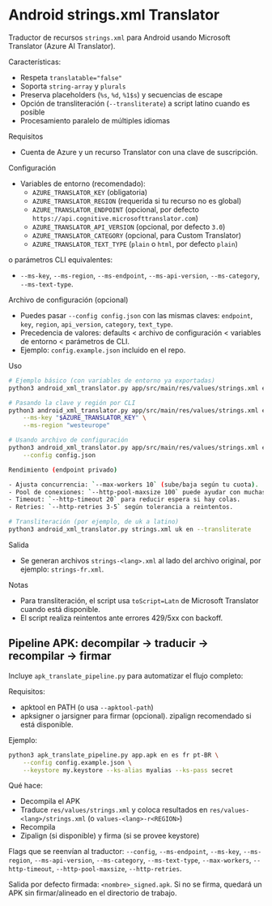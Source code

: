 # Android strings.xml Translator

Traductor de recursos `strings.xml` para Android usando Microsoft Translator (Azure AI Translator).

Características:

- Respeta `translatable="false"`
- Soporta `string-array` y `plurals`
- Preserva placeholders (`%s`, `%d`, `%1$s`) y secuencias de escape
- Opción de transliteración (`--transliterate`) a script latino cuando es posible
- Procesamiento paralelo de múltiples idiomas

Requisitos

- Cuenta de Azure y un recurso Translator con una clave de suscripción.

Configuración

- Variables de entorno (recomendado):
	- `AZURE_TRANSLATOR_KEY` (obligatoria)
	- `AZURE_TRANSLATOR_REGION` (requerida si tu recurso no es global)
	- `AZURE_TRANSLATOR_ENDPOINT` (opcional, por defecto `https://api.cognitive.microsofttranslator.com`)
	- `AZURE_TRANSLATOR_API_VERSION` (opcional, por defecto `3.0`)
	- `AZURE_TRANSLATOR_CATEGORY` (opcional, para Custom Translator)
	- `AZURE_TRANSLATOR_TEXT_TYPE` (`plain` o `html`, por defecto `plain`)

o parámetros CLI equivalentes:

- `--ms-key`, `--ms-region`, `--ms-endpoint`, `--ms-api-version`, `--ms-category`, `--ms-text-type`.

Archivo de configuración (opcional)

- Puedes pasar `--config config.json` con las mismas claves: `endpoint`, `key`, `region`, `api_version`, `category`, `text_type`.
- Precedencia de valores: defaults < archivo de configuración < variables de entorno < parámetros de CLI.
- Ejemplo: `config.example.json` incluido en el repo.

Uso

```bash
# Ejemplo básico (con variables de entorno ya exportadas)
python3 android_xml_translator.py app/src/main/res/values/strings.xml en fr es de

# Pasando la clave y región por CLI
python3 android_xml_translator.py app/src/main/res/values/strings.xml en fr es \
	--ms-key "$AZURE_TRANSLATOR_KEY" \
	--ms-region "westeurope"

# Usando archivo de configuración
python3 android_xml_translator.py app/src/main/res/values/strings.xml en fr es \
	--config config.json

Rendimiento (endpoint privado)

- Ajusta concurrencia: `--max-workers 10` (sube/baja según tu cuota).
- Pool de conexiones: `--http-pool-maxsize 100` puede ayudar con muchas llamadas en paralelo.
- Timeout: `--http-timeout 20` para reducir espera si hay colas.
- Retries: `--http-retries 3-5` según tolerancia a reintentos.

# Transliteración (por ejemplo, de uk a latino)
python3 android_xml_translator.py strings.xml uk en --transliterate
```

Salida

- Se generan archivos `strings-<lang>.xml` al lado del archivo original, por ejemplo: `strings-fr.xml`.

Notas

- Para transliteración, el script usa `toScript=Latn` de Microsoft Translator cuando está disponible.
- El script realiza reintentos ante errores 429/5xx con backoff.

## Pipeline APK: decompilar → traducir → recompilar → firmar

Incluye `apk_translate_pipeline.py` para automatizar el flujo completo:

Requisitos:

- apktool en PATH (o usa `--apktool-path`)
- apksigner o jarsigner para firmar (opcional). zipalign recomendado si está disponible.

Ejemplo:

```bash
python3 apk_translate_pipeline.py app.apk en es fr pt-BR \
	--config config.example.json \
	--keystore my.keystore --ks-alias myalias --ks-pass secret
```

Qué hace:

- Decompila el APK
- Traduce `res/values/strings.xml` y coloca resultados en `res/values-<lang>/strings.xml` (o `values-<lang>-r<REGION>`)
- Recompila
- Zipalign (si disponible) y firma (si se provee keystore)

Flags que se reenvían al traductor: `--config`, `--ms-endpoint`, `--ms-key`, `--ms-region`, `--ms-api-version`, `--ms-category`, `--ms-text-type`, `--max-workers`, `--http-timeout`, `--http-pool-maxsize`, `--http-retries`.

Salida por defecto firmada: `<nombre>_signed.apk`. Si no se firma, quedará un APK sin firmar/alineado en el directorio de trabajo.
